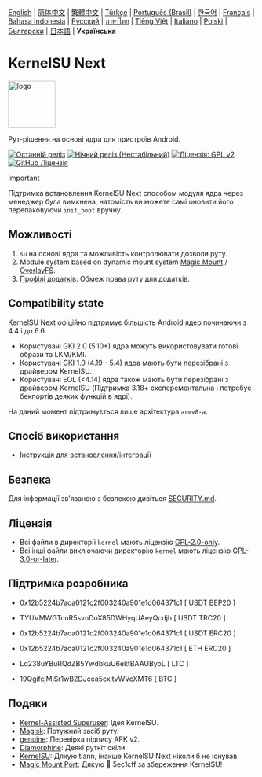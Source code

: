 [English](README.md) | [简体中文](README_CN.md) | [繁體中文](README_TW.md) | [Türkçe](README_TR.md) | [Português (Brasil)](README_PT-BR.md) | [한국어](README_KO.md) | [Français](README_FR.md) | [Bahasa Indonesia](README_ID.md) | [Русский](README_RU.md) | [ภาษาไทย](README_TH.md) | [Tiếng Việt](README_VI.md) | [Italiano](README_IT.md) | [Polski](README_PL.md) | [Български](README_BG.md) | [日本語](README_JA.md) | **Українська**

# KernelSU Next

<img src="/assets/kernelsu_next.png" style="width: 96px;" alt="logo">

Рут-рішення на основі ядра для пристроїв Android.

[![Останній реліз](https://img.shields.io/github/v/release/KernelSU-Next/KernelSU-Next?label=Release&logo=github)](https://github.com/KernelSU-Next/KernelSU-Next/releases/latest)
[![Нічний реліз (Нестабільний)](https://img.shields.io/badge/Nightly%20Release-gray?logo=hackthebox&logoColor=fff)](https://nightly.link/KernelSU-Next/KernelSU-Next/workflows/build-manager-ci/next/Manager)
[![Ліцензія: GPL v2](https://img.shields.io/badge/License-GPL%20v2-orange.svg?logo=gnu)](https://www.gnu.org/licenses/old-licenses/gpl-2.0.en.html)
[![GitHub Ліцензія](https://img.shields.io/github/license/KernelSU-Next/KernelSU-Next?logo=gnu)](/LICENSE)

> [!IMPORTANT]  
> Підтримка встановлення KernelSU Next способом модуля ядра через менеджер була вимкнена, натомість ви можете самі оновити його перепаковуючи ```init_boot``` вручну.

## Можливості

1. `su` на основі ядра та можливість контролювати дозволи руту.
2. Module system based on dynamic mount system [Magic Mount](https://topjohnwu.github.io/Magisk/details.html#magic-mount) / [OverlayFS](https://en.wikipedia.org/wiki/OverlayFS).
3. [Профілі додатків](https://kernelsu.org/guide/app-profile.html): Обмеж права руту для додатків.

## Compatibility state

KernelSU Next офіційно підтримує більшість Android ядер починаючи з 4.4 і до 6.6.
 - Користувачі GKI 2.0 (5.10+) ядра можуть використовувати готові образи та LKM/KMI.
 - Користувачі GKI 1.0 (4.19 - 5.4) ядра мають бути перезібрані з драйвером KernelSU.
 - Користувачі EOL (<4.14) ядра також мають бути перезібрані з драйвером KernelSU (Підтримка 3.18+ експерементальна і потребує бекпортів деяких функцій в ядрі).

На даний момент підтримується лише архітектура `armv8-a`.

## Спосіб використання

- [Інструкція для встановлення/інтеграції](https://ksunext.org/pages/installation.html)

## Безпека

Для інформації зв'язаною з безпекою дивіться [SECURITY.md](/SECURITY.md).

## Ліцензія

- Всі файли в директорії `kernel` мають ліцензію [GPL-2.0-only](https://www.gnu.org/licenses/old-licenses/gpl-2.0.en.html).
- Всі інші файли виключаючи директорію `kernel` мають ліцензію [GPL-3.0-or-later](https://www.gnu.org/licenses/gpl-3.0.html).

## Підтримка розробника

- 0x12b5224b7aca0121c2f003240a901e1d064371c1 [ USDT BEP20 ]

- TYUVMWGTcnR5svnDoX85DWHyqUAeyQcdjh [ USDT TRC20 ]

- 0x12b5224b7aca0121c2f003240a901e1d064371c1 [ USDT ERC20 ]

- 0x12b5224b7aca0121c2f003240a901e1d064371c1 [ ETH ERC20 ]

- Ld238uYBuRQdZB5YwdbkuU6ektBAAUByoL [ LTC ]

- 19QgifcjMjSr1wB2DJcea5cxitvWVcXMT6 [ BTC ]

## Подяки

- [Kernel-Assisted Superuser](https://git.zx2c4.com/kernel-assisted-superuser/about/): Ідея KernelSU.
- [Magisk](https://github.com/topjohnwu/Magisk): Потужний засіб руту.
- [genuine](https://github.com/brevent/genuine/): Перевірка підпису APK v2.
- [Diamorphine](https://github.com/m0nad/Diamorphine): Деякі руткіт скіли.
- [KernelSU](https://github.com/tiann/KernelSU): Дякую tiann, інакше KernelSU Next ніколи б не існував.
- [Magic Mount Port](https://github.com/5ec1cff/KernelSU/blob/main/userspace/ksud/src/magic_mount.rs): Дякую 💜 5ec1cff за збереження KernelSU!